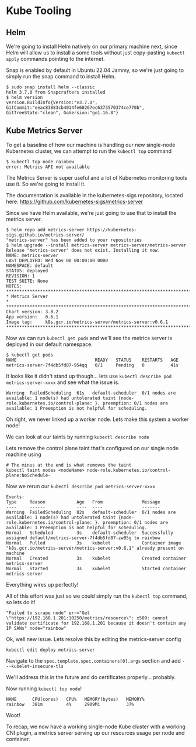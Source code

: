 # Kube Tooling

## Helm

We're going to install Helm natively on our primary machine next, since Helm will allow us to install a some tools without just copy-pasting `kubectl apply` commands pointing to the internet.

Snap is enabled by default in Ubuntu 22.04 Jammy, so we're just going to simply run the snap command to install Helm.

    $ sudo snap install helm --classic
    helm 3.7.0 from Snapcrafters installed
    $ helm version
    version.BuildInfo{Version:"v3.7.0", GitCommit:"eeac83883cb4014fe60267ec6373570374ce770b", GitTreeState:"clean", GoVersion:"go1.16.8"}

## Kube Metrics Server

To get a baseline of how our machine is handling our new single-node Kubernetes cluster, we can attempt to run the `kubectl top` command

    $ kubectl top node rainbow
    error: Metrics API not available

The Metrics Server is super useful and a lot of Kubernetes monitoring tools use it. So we're going to install it.

The documentation is available in the kubernetes-sigs repository, located here: https://github.com/kubernetes-sigs/metrics-server

Since we have Helm available, we're just going to use that to install the metrics server.

    $ helm repo add metrics-server https://kubernetes-sigs.github.io/metrics-server/
    "metrics-server" has been added to your repositories
    $ helm upgrade --install metrics-server metrics-server/metrics-server
    Release "metrics-server" does not exist. Installing it now.
    NAME: metrics-server
    LAST DEPLOYED: Wed Nov 00 00:00:00 0000
    NAMESPACE: default
    STATUS: deployed
    REVISION: 1
    TEST SUITE: None
    NOTES:
    ***********************************************************************
    * Metrics Server                                                      *
    ***********************************************************************
    Chart version: 3.8.2
    App version:   0.6.1
    Image tag:     k8s.gcr.io/metrics-server/metrics-server:v0.6.1
    ***********************************************************************

Now we can run `kubectl get pods` and we'll see the metrics server is deployed in our default namespace.

    $ kubectl get pods
    NAME                              READY   STATUS    RESTARTS   AGE
    metrics-server-7f4db5fd87-954qq   0/1     Pending   0          41s

It looks like it didn't stand up though... lets use `kubectl describe pod metrics-server-xxxx` and see what the issue is.

    Warning  FailedScheduling  61s   default-scheduler  0/1 nodes are available: 1 node(s) had untolerated taint {node-role.kubernetes.io/control-plane: }. preemption: 0/1 nodes are available: 1 Preemption is not helpful for scheduling.

Oh right, we never linked up a worker node. Lets make this system a worker node!

We can look at our taints by running `kubectl describe node`

Lets remove the control plane taint that's configured on our single node machine using

    # The minus at the end is what removes the taint
    kubectl taint nodes <nodeName> node-role.kubernetes.io/control-plane:NoSchedule-

Now we rerun our `kubectl describe pod metrics-server-xxxx`

    Events:
    Type     Reason            Age   From               Message
    ----     ------            ----  ----               -------
    Warning  FailedScheduling  82s   default-scheduler  0/1 nodes are available: 1 node(s) had untolerated taint {node-role.kubernetes.io/control-plane: }. preemption: 0/1 nodes are available: 1 Preemption is not helpful for scheduling.
    Normal   Scheduled         3s    default-scheduler  Successfully assigned default/metrics-server-7f4db5fd87-zw95g to rainbow
    Normal   Pulled            3s    kubelet            Container image "k8s.gcr.io/metrics-server/metrics-server:v0.6.1" already present on machine
    Normal   Created           3s    kubelet            Created container metrics-server
    Normal   Started           3s    kubelet            Started container metrics-server

Everything wires up perfectly!

All of this effort was just so we could simply run the `kubectl top` command, so lets do it!

    "Failed to scrape node" err="Get \"https://192.168.1.201:10250/metrics/resource\": x509: cannot validate certificate for 192.168.1.201 because it doesn't contain any IP SANs" node="rainbow"

Ok, well new issue. Lets resolve this by editing the metrics-server config

    kubectl edit deploy metrics-server

Navigate to the `spec.template.spec.containers[0].args` section and add `- --kubelet-insecure-tls`

We'll address this in the future and do certificates properly... probably.

Now running `kubectl top node`!

    NAME      CPU(cores)   CPU%   MEMORY(bytes)   MEMORY%
    rainbow   381m         4%     2909Mi          37%

Woot!

To recap, we now have a working single-node Kube cluster with a working CNI plugin, a metrics server serving up our resources usage per node and container.
